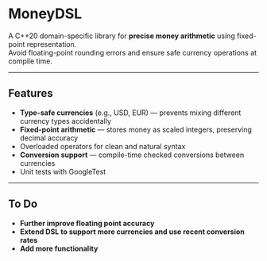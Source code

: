 # MoneyDSL 
A C++20 domain-specific library for **precise money arithmetic** using fixed-point representation.  
Avoid floating-point rounding errors and ensure safe currency operations at compile time.  

---

## Features
- **Type-safe currencies** (e.g., USD, EUR) — prevents mixing different currency types accidentally  
- **Fixed-point arithmetic** — stores money as scaled integers, preserving decimal accuracy  
- Overloaded operators for clean and natural syntax  
- **Conversion support** — compile-time checked conversions between currencies  
- Unit tests with GoogleTest  

---

## To Do
- **Further improve floating point accuracy**
- **Extend DSL to support more currencies and use recent conversion rates**
- **Add more functionality** 

